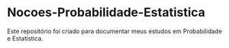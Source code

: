 # Nocoes-Probabilidade-Estatistica
Este repositório foi criado para documentar meus estudos em Probabilidade e Estatística. 
